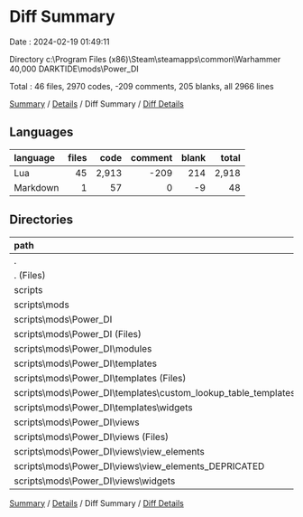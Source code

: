 # Diff Summary

Date : 2024-02-19 01:49:11

Directory c:\\Program Files (x86)\\Steam\\steamapps\\common\\Warhammer 40,000 DARKTIDE\\mods\\Power_DI

Total : 46 files,  2970 codes, -209 comments, 205 blanks, all 2966 lines

[Summary](results.md) / [Details](details.md) / Diff Summary / [Diff Details](diff-details.md)

## Languages
| language | files | code | comment | blank | total |
| :--- | ---: | ---: | ---: | ---: | ---: |
| Lua | 45 | 2,913 | -209 | 214 | 2,918 |
| Markdown | 1 | 57 | 0 | -9 | 48 |

## Directories
| path | files | code | comment | blank | total |
| :--- | ---: | ---: | ---: | ---: | ---: |
| . | 46 | 2,970 | -209 | 205 | 2,966 |
| . (Files) | 1 | 57 | 0 | -9 | 48 |
| scripts | 45 | 2,913 | -209 | 214 | 2,918 |
| scripts\\mods | 45 | 2,913 | -209 | 214 | 2,918 |
| scripts\\mods\\Power_DI | 45 | 2,913 | -209 | 214 | 2,918 |
| scripts\\mods\\Power_DI (Files) | 3 | 561 | 147 | -2 | 706 |
| scripts\\mods\\Power_DI\\modules | 15 | 2,498 | -333 | 221 | 2,386 |
| scripts\\mods\\Power_DI\\templates | 13 | 353 | -18 | 78 | 413 |
| scripts\\mods\\Power_DI\\templates (Files) | 7 | -134 | -13 | 1 | -146 |
| scripts\\mods\\Power_DI\\templates\\custom_lookup_table_templates | 5 | -23 | -10 | -2 | -35 |
| scripts\\mods\\Power_DI\\templates\\widgets | 1 | 510 | 5 | 79 | 594 |
| scripts\\mods\\Power_DI\\views | 14 | -499 | -5 | -83 | -587 |
| scripts\\mods\\Power_DI\\views (Files) | 4 | 36 | 0 | 4 | 40 |
| scripts\\mods\\Power_DI\\views\\view_elements | 4 | -4,554 | -57 | -298 | -4,909 |
| scripts\\mods\\Power_DI\\views\\view_elements_DEPRICATED | 4 | 4,550 | 57 | 297 | 4,904 |
| scripts\\mods\\Power_DI\\views\\widgets | 2 | -531 | -5 | -86 | -622 |

[Summary](results.md) / [Details](details.md) / Diff Summary / [Diff Details](diff-details.md)